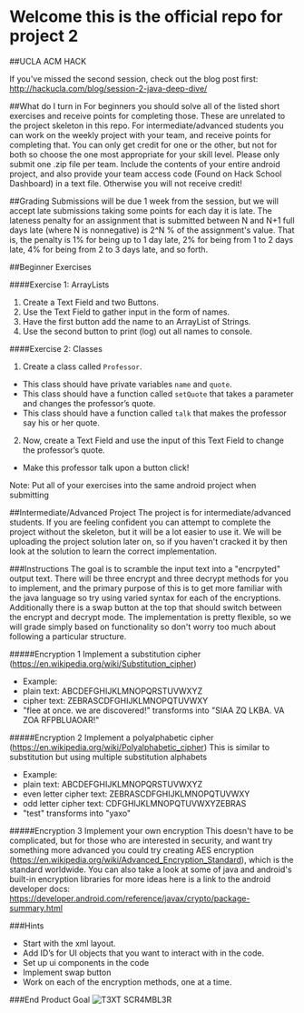 # Welcome this is the official repo for project 2
##UCLA ACM HACK

If you've missed the second session, check out the blog post first: http://hackucla.com/blog/session-2-java-deep-dive/

##What do I turn in
For beginners you should solve all of the listed short exercises and receive points for completing those. These are unrelated to the project skeleton in this repo. For intermediate/advanced students you can work on the weekly project with your team, and receive points for completing that. You can only get credit for one or the other, but not for both so choose the one most appropriate for your skill level. Please only submit one .zip file per team. Include the contents of your entire android project, and also provide your team access code (Found on Hack School Dashboard) in a text file. Otherwise you will not receive credit! 

##Grading
Submissions will be due 1 week from the session, but we will accept late submissions taking some points for each day it is late. The lateness penalty for an assignment that is submitted between N and N+1 full days late (where N is nonnegative) is 2^N % of the assignment's value. That is, the penalty is 1% for being up to 1 day late, 2% for being from 1 to 2 days late, 4% for being from 2 to 3 days late, and so forth.

##Beginner Exercises

####Exercise 1: ArrayLists
1. Create a Text Field and two Buttons. 
2. Use the Text Field to gather input in the form of names. 
3. Have the first button add the name to an ArrayList of Strings. 
4. Use the second button to print (log) out all names to console.


####Exercise 2: Classes
1. Create a class called `Professor`.
* This class should have private variables `name` and `quote`. 
* This class should have a function called `setQuote` that takes a parameter and changes the professor’s quote.
* This class should have a function called `talk` that makes the professor say his or her quote.
2. Now, create a Text Field and use the input of this Text Field to change the professor’s quote. 
* Make this professor talk upon a button click!

Note: Put all of your exercises into the same android project when submitting

##Intermediate/Advanced Project
The project is for intermediate/advanced students. If you are feeling confident you can attempt to 
complete the project without the skeleton, but it will be a lot easier to use it. We will be uploading the project solution later on, so if you haven't cracked it by then look at the solution to learn the correct implementation.

###Instructions
The goal is to scramble the input text into a "encrpyted" output text. There will be three encrypt and three decrypt methods for you to implement, and the primary purpose of this is to get more familiar with the java language so try using varied syntax for each of the encryptions. Additionally there is a swap button at the top that should switch between the encrypt and decrypt mode. The implementation is pretty flexible, so we will grade simply based on functionality so don't worry too much about following a particular structure.

#####Encryption 1
Implement a substitution cipher (https://en.wikipedia.org/wiki/Substitution_cipher)
* Example:
* plain text: ABCDEFGHIJKLMNOPQRSTUVWXYZ
* cipher text: ZEBRASCDFGHIJKLMNOPQTUVWXY
* "flee at once. we are discovered!" transforms into "SIAA ZQ LKBA. VA ZOA RFPBLUAOAR!"

#####Encryption 2
Implement a polyalphabetic cipher (https://en.wikipedia.org/wiki/Polyalphabetic_cipher)
This is similar to substitution but using multiple substitution alphabets
* Example:
* plain text: ABCDEFGHIJKLMNOPQRSTUVWXYZ
* even letter cipher text: ZEBRASCDFGHIJKLMNOPQTUVWXY
* odd letter cipher text: CDFGHIJKLMNOPQTUVWXYZEBRAS
* "test" transforms into "yaxo"

#####Encryption 3
Implement your own encryption
This doesn't have to be complicated, but for those who are interested in security, and want try something more advanced you could try creating AES encryption (https://en.wikipedia.org/wiki/Advanced_Encryption_Standard), which is the standard worldwide. You can also take a look at some of java and android's built-in encryption libraries for more ideas here is a link to the android developer docs: https://developer.android.com/reference/javax/crypto/package-summary.html


###Hints
* Start with the xml layout. 
* Add ID’s for UI objects that you want to interact with in the code.
* Set up ui components in the code
* Implement swap button 
* Work on each of the encryption methods, one at a time.

###End Product Goal
![T3XT SCR4MBL3R](https://s3-us-west-1.amazonaws.com/acm-hack-ghost/2017/01/text_scrambler_bg_nexus5x-portrait--2-.png)
